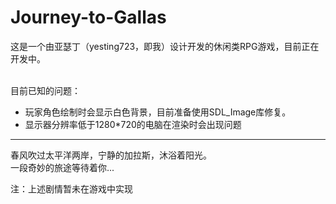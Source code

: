 # Journey-to-Gallas
这是一个由亚瑟丁（yesting723，即我）设计开发的休闲类RPG游戏，目前正在开发中。<br /><br />

目前已知的问题：<br />
- 玩家角色绘制时会显示白色背景，目前准备使用SDL_Image库修复。
- 显示器分辨率低于1280*720的电脑在渲染时会出现问题
- ---
春风吹过太平洋两岸，宁静的加拉斯，沐浴着阳光。<br />
一段奇妙的旅途等待着你...<br />

注：上述剧情暂未在游戏中实现<br />
